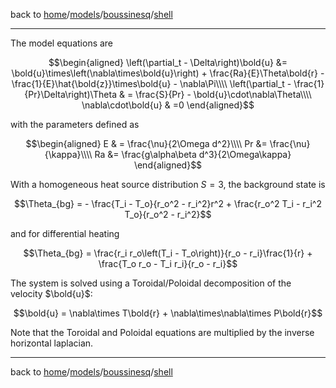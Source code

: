 back to [home](home)/[models](models)/[boussinesq](models-boussinesq)/[shell](models-boussinesq-shell)

---

The model equations are
```math
\begin{aligned}
\left(\partial_t - \Delta\right)\bold{u} &= \bold{u}\times\left(\nabla\times\bold{u}\right) + \frac{Ra}{E}\Theta\bold{r} - \frac{1}{E}\hat{\bold{z}}\times\bold{u} - \nabla\Pi\\\\
\left(\partial_t - \frac{1}{Pr}\Delta\right)\Theta & = \frac{S}{Pr} - \bold{u}\cdot\nabla\Theta\\\\
\nabla\cdot\bold{u} & =0
\end{aligned}
```

with the parameters defined as
```math
\begin{aligned}
E & = \frac{\nu}{2\Omega d^2}\\\\
Pr &= \frac{\nu}{\kappa}\\\\
Ra &= \frac{g\alpha\beta d^3}{2\Omega\kappa}
\end{aligned}
```

With a homogeneous heat source distribution $`S = 3`$, the background state is
```math
\Theta_{bg} = - \frac{T_i - T_o}{r_o^2 - r_i^2}r^2 + \frac{r_o^2 T_i - r_i^2 T_o}{r_o^2 - r_i^2}
```
and for differential heating
```math
\Theta_{bg} = \frac{r_i r_o\left(T_i - T_o\right)}{r_o - r_i}\frac{1}{r} + \frac{T_o r_o - T_i r_i}{r_o - r_i}
```

The system is solved using a Toroidal/Poloidal decomposition of the velocity $`\bold{u}`$:
```math
\bold{u} = \nabla\times T\bold{r} + \nabla\times\nabla\times P\bold{r}
```

Note that the Toroidal and Poloidal equations are multiplied by the inverse horizontal laplacian.

---

back to [home](home)/[models](models)/[boussinesq](models-boussinesq)/[shell](models-boussinesq-shell)
